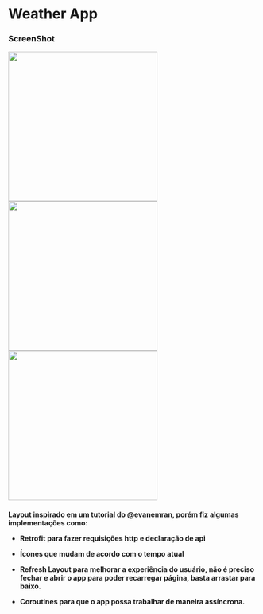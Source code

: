 <h1>Weather App</h1>
<h3>ScreenShot</h3>
<img src="https://i.imgur.com/2zRWx5x.png" height="300"> <img src="https://i.imgur.com/tj3NqMi.png" height="300"> <img src="https://i.imgur.com/iWdKP1T.png" height="300">
<h4>Layout inspirado em um tutorial do @evanemran, porém fiz algumas implementações como:

- Retrofit para fazer requisições http e declaração de api

- Ícones que mudam de acordo com o tempo atual

- Refresh Layout para melhorar a experiência do usuário, não é preciso fechar e abrir o 
app para poder recarregar página, basta arrastar para baixo.

- Coroutines para que o app possa trabalhar de maneira assíncrona.
</h4>
